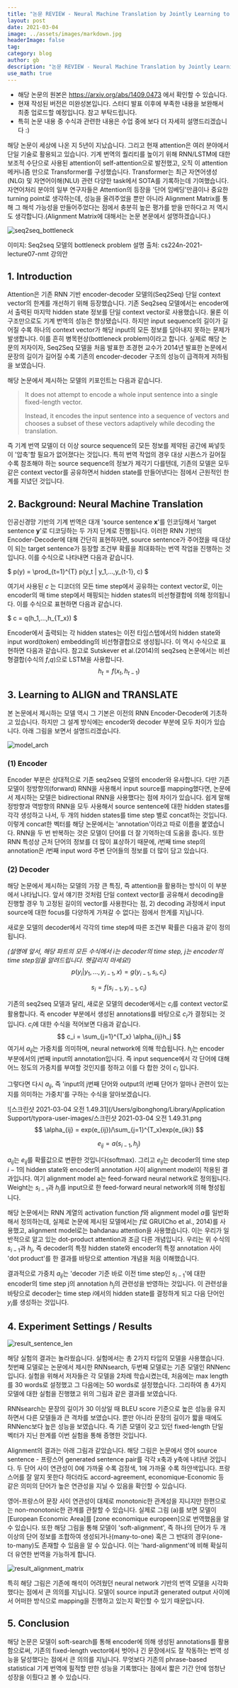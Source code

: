 ```yaml
---
title: "논문 REVIEW - Neural Machine Translation by Jointly Learning to Align and Translate"
layout: post
date: 2021-03-04
image: ../assets/images/markdown.jpg
headerImage: false
tag:
category: blog
author: gb
description: "논문 REVIEW - Neural Machine Translation by Jointly Learning to Align and Translate"
use_math: true
---
```


* 해당 논문의 원본은 https://arxiv.org/abs/1409.0473 에서 확인할 수 있습니다.
* 현재 작성된 버전은 미완성본입니다. 스터디 발표 이후에 부족한 내용을 보완해서 최종 업로드할 예정입니다. 참고 부탁드립니다.
* 특히 논문 내용 중 수식과 관련한 내용은 수업 중에 보다 더 자세히 설명드리겠습니다 :)

해당 논문이 세상에 나온 지 5년이 지났습니다. 그리고 현재 attention은 여러 분야에서 단일 기술로 활용되고 있습니다. 기계 번역의 퀄리티를 높이기 위해 RNN/LSTM에 대한 보조적 수단으로 사용된 attention이 self-attention으로 발전했고, 오직 이 attention 메커니즘 만으로 Transformer를 구성했습니다. Transformer는 최근 자연어생성(NLG) 및 자연어이해(NLU) 관련 다양한 task에서 SOTA를 기록하는데 기여했습니다. 자연어처리 분야의 일부 연구자들은 Attention의 등장을 '단어 임베딩'만큼이나 중요한 turning point로 생각하는데, 성능을 올려주었을 뿐만 아니라 Alignment Matrix를 통해 그 해석 가능성을 만들어주었다는 점에서 충분히 높은 평가를 받을 만하다고 저 역시도 생각합니다.(Alignment Matrix에 대해서는 논문 본문에서 설명하겠습니다.)

![seq2seq_bottleneck](/assets/images/gb/210304/seq2seq_bottleneck.png)

이미지: Seq2seq 모델의 bottleneck problem 설명
출처: cs224n-2021-lecture07-nmt 강의안

## 1. Introduction

Attention은 기존 RNN 기반 encoder-decoder 모델의(Seq2Seq) 단일 context vector의 한계를 개선하기 위해 등장했습니다. 기존 Seq2seq 모델에서는 encoder에서 출력된 마지막 hidden state 정보를 단일 context vector로 사용했습니다. 물론 이 구조만으로도 기계 번역의 성능은 향상됐습니다. 하지만 input sequence의 길이가 길어질 수록 하나의 context vector가 해당 input의 모든 정보를 담아내지 못하는 문제가 발생합니다. 이를 흔히 병목현상(bottleneck problem)이라고 합니다. 실제로 해당 논문의 저자이자, Seq2Seq 모델을 처음 발표한 조경현 교수가 2014년 발표한 논문에서 문장의 길이가 길어질 수록 기존의 encoder-decoder 구조의 성능이 급격하게 저하됨을 보였습니다.

해당 논문에서 제시하는 모델의 키포인트는 다음과 같습니다.

> It does not attempt to encode a whole input sentence into a single fixed-length vector. 
>
> Instead, it encodes the input sentence into a sequence of vectors and chooses a subset of these vectors adaptively while decoding the translation.

즉 기계 번역 모델이 더 이상 source sequence의 모든 정보를 제약된 공간에 짜넣듯이 '압축'할 필요가 없어졌다는 것입니다. 특히 번역 작업의 경우 대상 시퀀스가 길어질 수록 참조해야 하는 source sequence의 정보가 제각기 다를텐데, 기존의 모델은 모두 같은 context vector를 공유하면서 hidden state를 만들어낸다는 점에서 근원적인 한계를 지녔던 것입니다.



## 2. Background: Neural Machine Translation

인공신경망 기반의 기계 번역은 대개 'source sentence **x**'를 인코딩해서 'target sentence **y**'로 디코딩하는 두 가지 단계로 진행됩니다. 이러한 RNN 기반의 Encoder-Decoder에 대해 간단히 표현하자면, source sentence가 주어졌을 때 대상이 되는 target sentence가 등장할 조건부 확률을 최대화하는 번역 작업을 진행하는 것입니다. 이를 수식으로 나타내면 다음과 같습니다.

$
p(y) = \prod_{t=1}^{T} p(y_t | y_1,...,y_{t-1}, c)
$

여기서 사용된 $c$ 는 디코더의 모든 time step에서 공유하는 context vector로, 이는 encoder의 매 time step에서 매핑되는 hidden states의 비선형결합에 의해 정의됩니다. 이를 수식으로 표현하면 다음과 같습니다.

$
c = q(h_1,...,h_{T_x})
$

Encoder에서 출력되는 각 hidden states는 이전 타임스텝에서의 hidden state와 input word(token) embedding의 비선형결합으로 생성됩니다. 이 역시 수식으로 표현하면 다음과 같습니다. 참고로 Sutskever et al.(2014)의 seq2seq 논문에서는 비선형결합(수식의 $f$,$q$)으로 LSTM을 사용합니다.
$$
h_t = f(x_t, h_{t-1})
$$


## 3. Learning to ALIGN and TRANSLATE

본 논문에서 제시하는 모델 역시 그 기본은 이전의 RNN Encoder-Decoder에 기초하고 있습니다. 하지만 그 설계 방식에는 encoder와 decoder 부분에 모두 차이가 있습니다. 아래 그림을 보면서 설명드리겠습니다.

![model_arch](/assets/images/gb/210304/model_arch.png)

### (1) Encoder

Encoder 부분은 상대적으로 기존 seq2seq 모델의 encoder와 유사합니다. 다만 기존 모델이 정방향의(forward) RNN을 사용해서 input source를 mapping했다면, 논문에서 제시하는 모델은 bidirectional RNN을 사용했다는 점에 차이가 있습니다. 쉽게 말해 정방향과 역방향의 RNN을 모두 사용해서   source sentence에 대한 hidden states를 각각 생성하고 나서, 두 개의 hidden states를 time step 별로 concat하는 것입니다. 이렇게 concat한 벡터를 해당 논문에서는 'annotation'이라고 따로 이름을 붙였습니다. RNN을 두 번 반복하는 것은 모델이 단어를 더 잘 기억하는데 도움을 줍니다. 또한 RNN 특성상 근처 단어의 정보를 더 많이 표상하기 때문에, $i$번째 time step의 annotation은 $i$번째 input word 주변 단어들의 정보를 더 많이 담고 있습니다.

### (2) Decoder

해당 논문에서 제시하는 모델의 가장 큰 특징, 즉 attention을 활용하는 방식이 이 부분에서 나타납니다. 앞서 얘기한 것처럼 단일 context vector를 공유해서 decoding을 진행할 경우 1) 고정된 길이의 vector를 사용한다는 점, 2) decoding 과정에서 input source에 대한 focus를 다양하게 가져갈 수 없다는 점에서 한계를 지닙니다.

새로운 모델의 decoder에서 각각의 time step에 따른 조건부 확률은 다음과 같이 정의됩니다.

*(설명에 앞서, 해당 파트의 모든 수식에서 $i$는 decoder의 time step, $j$는 encoder의 time step임을 알려드립니다. 헷갈리지 마세요!)*
$$
p(y_i|y_1,...,y_{i-1}, x) = g(y_{i-1}, s_i, c_i)
$$

$$
s_i = f(s_{i-1}, y_{i-1}, c_i)
$$

기존의 seq2seq 모델과 달리, 새로운 모델의 decoder에서는 $c_i$를 context vector로 활용합니다. 즉 encoder 부분에서 생성된 annotations를 바탕으로 $c_i$가 결정되는 것입니다. $c_i$에 대한 수식을 적어보면 다음과 같습니다.
$$
c_i = \sum_{j=1}^{T_x} \alpha_{ij}h_j
$$
여기서 $a_{ij}$는 가중치를 의미하며, neural network에 의해 학습됩니다. $h_j$는 encoder 부분에서의 j번째 input의 annotation입니다. 즉 input sequence에서 각 단어에 대해 어느 정도의 가중치를 부여할 것인지를 정하고 이를 다 합한 것이 $c_i$ 입니다.

그렇다면 다시 $a_{ij}$, 즉 'input의 j번째 단어와 output의 i번째 단어가 얼마나 관련이 있는지를 의미하는 가중치'를 구하는 수식을 알아보겠습니다.

![스크린샷 2021-03-04 오전 1.49.31](/Users/gibonghong/Library/Application Support/typora-user-images/스크린샷 2021-03-04 오전 1.49.31.png
$$
\alpha_{ij} = exp(e_{ij})/\sum_{j=1}^{T_x}exp(e_{ik})
$$

$$
e_{ij} = a(s_{i-1}, h_j)
$$

$a_{ij}$는 $e_{ij}$를 확률값으로 변환한 것입니다(softmax). 그리고 $e_{ij}$는 decoder의 time step $i-1$의 hidden state와 encoder의 annotation 사이 alignment model이 적용된 결과입니다. 여기 alignment model a는 feed-forward neural network로 정의됩니다. Weight는 $s_{i-1}$과 $h_j$를 input으로 한 feed-forward neural network에 의해 형성됩니다.

해당 논문에서는 RNN 계열의 activation function $f$와 alignment model $a$를 일반화해서 정의하는데, 실제로 논문에 제시된 모델에서는 $f$로 GRU(Cho et al., 2014)를 사용했고, alignment model로는 bahdanau attention을 사용했습니다. 이는 우리가 일반적으로 알고 있는 dot-product attention과 조금 다른 개념입니다. 우리는 위 수식의 $s_{i-1}$과 $h_j$, 즉 decoder의 특정 hidden state와 encoder의 특정 annotation 사이 'dot product'를 한 결과를 바탕으로 attention 개념을 처음 이해했습니다.

결과적으로 가중치 $a_{ij}$는 'decoder 기준 바로 이전 time step인 $s_{i-1}$'에 대한 encoder의 time step j의 annotation $h_j$의 관련성을 반영하는 것입니다. 이 관련성을 바탕으로 decoder는 time step $i$에서의 hidden state를 결정하게 되고 다음 단어인 $y_i$를 생성하는 것입니다.



## 4. Experiment Settings / Results

![result_sentence_len](/assets/images/gb/210304//result_sentence_len.png)

해당 실험의 결과는 놀라웠습니다. 실험에서는 총 2가지 타입의 모델을 사용했습니다. 첫번째 모델로는 논문에서 제시한 RNNsearch, 두번째 모델로는 기존 모델인 RNNenc입니다. 실험을 위해서 저자들은 각 모델을 2차례 학습시켰는데, 처음에는 max length를 30 words로 설정했고 그 다음에는 50 words로 설정했습니다. 그리하여 총 4가지 모델에 대한 실험을 진행했고 위의 그림과 같은 결과를 보였습니다.

RNNsearch는 문장의 길이가 30 이상일 때 BLEU score 기준으로 높은 성능을 유지하면서 다른 모델들과 큰 격차를 보였습니다. 뿐만 아니라 문장의 길이가 짧을 때에도 RNNenc보다 높은 성능을 보였습니다. 즉 기존 모델이 갖고 있던 fixed-length 단일 벡터가 지닌 한계를 이번 실험을 통해 증명한 것입니다.

Alignment의 결과는 아래 그림과 같았습니다. 해당 그림은 논문에서 영어 source sentence - 프랑스어 generated sentence pair를 각각 x축과 y축에 나타낸 것입니다. 두 단어 사이 연관성이 0에 가까울 수록 검정색, 1에 가까울 수록 하얀색입니다. 프랑스어를 잘 알지 못한다 하더라도 accord-agreement, economique-Economic 등 같은 의미의 단어가 높은 연관성을 지닐 수 있음을 확인할 수 있습니다. 

영어-프랑스어 문장 사이 연관성이 대체로 monotonic한 관계성을 지니지만 한편으로는 non-monotonic한 관계를 관찰할 수 있습니다. 실제로 그림 (a)를 보면 모델이 [European Economic Area]를 [zone economique europeen]으로 번역했음을 알 수 있습니다. 또한 해당 그림을 통해 모델이 'soft-alignment', 즉 하나의 단어가 두 개 이상의 단어 정보를 조합하여 생성되거나(many-to-one) 혹은 그 반대의 경우(one-to-many)도 존재할 수 있음을 알 수 있습니다. 이는 'hard-alignment'에 비해 확실히 더 유연한 번역을 가능하게 합니다.

![result_alignment_matrix](/assets/images/gb/210304/result_alignment_matrix.png)

특히 해당 그림은 기존에 해석이 어려웠던 neural network 기반의 번역 모델을 시각화했다는 점에서 큰 의의를 지닙니다. 모델이 source input과 generated output 사이에서 어떠한 방식으로 mapping을 진행하고 있는지 확인할 수 있기 때문입니다.

## 5. Conclusion

해당 논문은 모델이 soft-search를 통해 encoder에 의해 생성된 annotations를 활용함으로써, 기존의 fixed-length vector에서 벗어나 긴 문장에서도 잘 작동하는 번역 성능을 달성했다는 점에서 큰 의의를 지닙니다. 무엇보다 기존의 phrase-based statistical 기계 번역에 필적할 만한 성능을 기록했다는 점에서 짧은 기간 안에 엄청난 성장을 이뤘다고 볼 수 있습니다.
